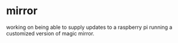 # mirror
working on being able to supply updates to a raspberry pi running a customized version of magic mirror. 
